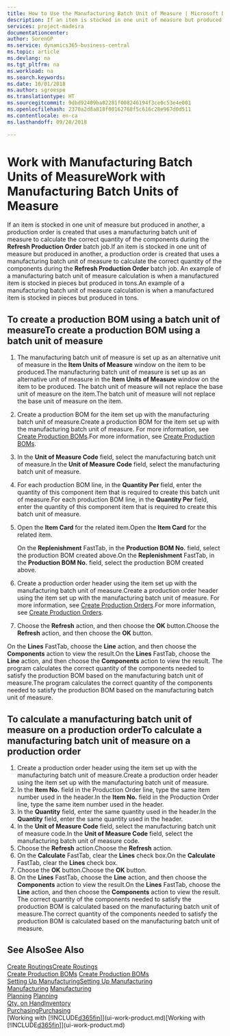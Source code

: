 ```yaml
---
title: How to Use the Manufacturing Batch Unit of Measure | Microsoft Docs
description: If an item is stocked in one unit of measure but produced in another, then the production order must be use a manufacturing batch unit of measure to calculate the correct quantity of components. An example of a manufacturing batch unit of measure calculation is when a manufactured item is stocked in pieces but produced in tons.
services: project-madeira
documentationcenter: 
author: SorenGP
ms.service: dynamics365-business-central
ms.topic: article
ms.devlang: na
ms.tgt_pltfrm: na
ms.workload: na
ms.search.keywords: 
ms.date: 10/01/2018
ms.author: sgroespe
ms.translationtype: HT
ms.sourcegitcommit: 9dbd92409ba02281f008246194f3ce0c53e4e001
ms.openlocfilehash: 2370a2d8a818f00162768f5c616c28e967d0d511
ms.contentlocale: en-ca
ms.lasthandoff: 09/28/2018

---
```

# <a name="work-with-manufacturing-batch-units-of-measure"></a><span data-ttu-id="48cca-104">Work with Manufacturing Batch Units of Measure</span><span class="sxs-lookup"><span data-stu-id="48cca-104">Work with Manufacturing Batch Units of Measure</span></span>
<span data-ttu-id="48cca-105">If an item is stocked in one unit of measure but produced in another, a production order is created that uses a manufacturing batch unit of measure to calculate the correct quantity of the components during the **Refresh Production Order** batch job.</span><span class="sxs-lookup"><span data-stu-id="48cca-105">If an item is stocked in one unit of measure but produced in another, a production order is created that uses a manufacturing batch unit of measure to calculate the correct quantity of the components during the **Refresh Production Order** batch job.</span></span> <span data-ttu-id="48cca-106">An example of a manufacturing batch unit of measure calculation is when a manufactured item is stocked in pieces but produced in tons.</span><span class="sxs-lookup"><span data-stu-id="48cca-106">An example of a manufacturing batch unit of measure calculation is when a manufactured item is stocked in pieces but produced in tons.</span></span>  

## <a name="to-create-a-production-bom-using-a-batch-unit-of-measure"></a><span data-ttu-id="48cca-107">To create a production BOM using a batch unit of measure</span><span class="sxs-lookup"><span data-stu-id="48cca-107">To create a production BOM using a batch unit of measure</span></span>  
1.  <span data-ttu-id="48cca-108">The manufacturing batch unit of measure is set up as an alternative unit of measure in the **Item Units of Measure** window on the item to be produced.</span><span class="sxs-lookup"><span data-stu-id="48cca-108">The manufacturing batch unit of measure is set up as an alternative unit of measure in the **Item Units of Measure** window on the item to be produced.</span></span> <span data-ttu-id="48cca-109">The batch unit of measure will not replace the base unit of measure on the item.</span><span class="sxs-lookup"><span data-stu-id="48cca-109">The batch unit of measure will not replace the base unit of measure on the item.</span></span>  
2.  <span data-ttu-id="48cca-110">Create a production BOM for the item set up with the manufacturing batch unit of measure.</span><span class="sxs-lookup"><span data-stu-id="48cca-110">Create a production BOM for the item set up with the manufacturing batch unit of measure.</span></span> <span data-ttu-id="48cca-111">For more information, see [Create Production BOMs](production-how-to-create-production-boms.md).</span><span class="sxs-lookup"><span data-stu-id="48cca-111">For more information, see [Create Production BOMs](production-how-to-create-production-boms.md).</span></span>  
3.  <span data-ttu-id="48cca-112">In the **Unit of Measure Code** field, select the manufacturing batch unit of measure.</span><span class="sxs-lookup"><span data-stu-id="48cca-112">In the **Unit of Measure Code** field, select the manufacturing batch unit of measure.</span></span>  
4.  <span data-ttu-id="48cca-113">For each production BOM line, in the **Quantity Per** field, enter the quantity of this component item that is required to create this batch unit of measure.</span><span class="sxs-lookup"><span data-stu-id="48cca-113">For each production BOM line, in the **Quantity Per** field, enter the quantity of this component item that is required to create this batch unit of measure.</span></span>  
5.  <span data-ttu-id="48cca-114">Open the **Item Card** for the related item.</span><span class="sxs-lookup"><span data-stu-id="48cca-114">Open the **Item Card** for the related item.</span></span>  

    <span data-ttu-id="48cca-115">On the **Replenishment** FastTab, in the **Production BOM No.** field, select the production BOM created above.</span><span class="sxs-lookup"><span data-stu-id="48cca-115">On the **Replenishment** FastTab, in the **Production BOM No.** field, select the production BOM created above.</span></span>  
6.  <span data-ttu-id="48cca-116">Create a production order header using the item set up with the manufacturing batch unit of measure.</span><span class="sxs-lookup"><span data-stu-id="48cca-116">Create a production order header using the item set up with the manufacturing batch unit of measure.</span></span> <span data-ttu-id="48cca-117">For more information, see [Create Production Orders](production-how-to-create-production-orders.md).</span><span class="sxs-lookup"><span data-stu-id="48cca-117">For more information, see [Create Production Orders](production-how-to-create-production-orders.md).</span></span>  
7.  <span data-ttu-id="48cca-118">Choose the **Refresh** action, and then choose  the **OK** button.</span><span class="sxs-lookup"><span data-stu-id="48cca-118">Choose the **Refresh** action, and then choose  the **OK** button.</span></span>  

<span data-ttu-id="48cca-119">On the **Lines** FastTab, choose the **Line** action, and then choose the **Components** action to view the result.</span><span class="sxs-lookup"><span data-stu-id="48cca-119">On the **Lines** FastTab, choose the **Line** action, and then choose the **Components** action to view the result.</span></span> <span data-ttu-id="48cca-120">The program calculates the correct quantity of the components needed to satisfy the production BOM based on the manufacturing batch unit of measure.</span><span class="sxs-lookup"><span data-stu-id="48cca-120">The program calculates the correct quantity of the components needed to satisfy the production BOM based on the manufacturing batch unit of measure.</span></span>  

## <a name="to-calculate-a-manufacturing-batch-unit-of-measure-on-a-production-order"></a><span data-ttu-id="48cca-121">To calculate a manufacturing batch unit of measure on a production order</span><span class="sxs-lookup"><span data-stu-id="48cca-121">To calculate a manufacturing batch unit of measure on a production order</span></span>  
1.  <span data-ttu-id="48cca-122">Create a production order header using the item set up with the manufacturing batch unit of measure.</span><span class="sxs-lookup"><span data-stu-id="48cca-122">Create a production order header using the item set up with the manufacturing batch unit of measure.</span></span>  
2.  <span data-ttu-id="48cca-123">In the **Item No.** field in the Production Order line, type the same item number used in the header.</span><span class="sxs-lookup"><span data-stu-id="48cca-123">In the **Item No.** field in the Production Order line, type the same item number used in the header.</span></span>  
3.  <span data-ttu-id="48cca-124">In the **Quantity** field, enter the same quantity used in the header.</span><span class="sxs-lookup"><span data-stu-id="48cca-124">In the **Quantity** field, enter the same quantity used in the header.</span></span>  
4.  <span data-ttu-id="48cca-125">In the **Unit of Measure Code** field, select the manufacturing batch unit of measure code.</span><span class="sxs-lookup"><span data-stu-id="48cca-125">In the **Unit of Measure Code** field, select the manufacturing batch unit of measure code.</span></span>  
5.  <span data-ttu-id="48cca-126">Choose the **Refresh** action.</span><span class="sxs-lookup"><span data-stu-id="48cca-126">Choose the **Refresh** action.</span></span>
6.  <span data-ttu-id="48cca-127">On the **Calculate** FastTab, clear the **Lines** check box.</span><span class="sxs-lookup"><span data-stu-id="48cca-127">On the **Calculate** FastTab, clear the **Lines** check box.</span></span>  
7.  <span data-ttu-id="48cca-128">Choose the **OK** button.</span><span class="sxs-lookup"><span data-stu-id="48cca-128">Choose the **OK** button.</span></span>  
8.  <span data-ttu-id="48cca-129">On the **Lines** FastTab, choose the **Line** action, and then choose the **Components** action to view the result.</span><span class="sxs-lookup"><span data-stu-id="48cca-129">On the **Lines** FastTab, choose the **Line** action, and then choose the **Components** action to view the result.</span></span> <span data-ttu-id="48cca-130">The correct quantity of the components needed to satisfy the production BOM is calculated based on the manufacturing batch unit of measure.</span><span class="sxs-lookup"><span data-stu-id="48cca-130">The correct quantity of the components needed to satisfy the production BOM is calculated based on the manufacturing batch unit of measure.</span></span>  

## <a name="see-also"></a><span data-ttu-id="48cca-131">See Also</span><span class="sxs-lookup"><span data-stu-id="48cca-131">See Also</span></span>  
[<span data-ttu-id="48cca-132">Create Routings</span><span class="sxs-lookup"><span data-stu-id="48cca-132">Create Routings</span></span>](production-how-to-create-routings.md)  
<span data-ttu-id="48cca-133">[Create Production BOMs](production-how-to-create-production-boms.md)   </span><span class="sxs-lookup"><span data-stu-id="48cca-133">[Create Production BOMs](production-how-to-create-production-boms.md)   </span></span>  
[<span data-ttu-id="48cca-134">Setting Up Manufacturing</span><span class="sxs-lookup"><span data-stu-id="48cca-134">Setting Up Manufacturing</span></span>](production-configure-production-processes.md)  
<span data-ttu-id="48cca-135">[Manufacturing](production-manage-manufacturing.md)  </span><span class="sxs-lookup"><span data-stu-id="48cca-135">[Manufacturing](production-manage-manufacturing.md)  </span></span>  
<span data-ttu-id="48cca-136">[Planning](production-planning.md) </span><span class="sxs-lookup"><span data-stu-id="48cca-136">[Planning](production-planning.md) </span></span>  
[<span data-ttu-id="48cca-137">Qty. on Hand</span><span class="sxs-lookup"><span data-stu-id="48cca-137">Inventory</span></span>](inventory-manage-inventory.md)  
[<span data-ttu-id="48cca-138">Purchasing</span><span class="sxs-lookup"><span data-stu-id="48cca-138">Purchasing</span></span>](purchasing-manage-purchasing.md)  
<span data-ttu-id="48cca-139">[Working with [!INCLUDE[d365fin](includes/d365fin_md.md)]](ui-work-product.md)</span><span class="sxs-lookup"><span data-stu-id="48cca-139">[Working with [!INCLUDE[d365fin](includes/d365fin_md.md)]](ui-work-product.md)</span></span>  

